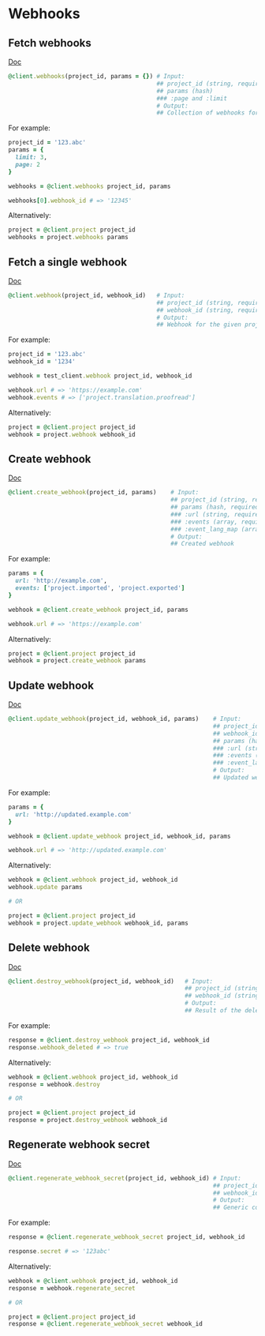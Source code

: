 # Webhooks

## Fetch webhooks

[Doc](https://developers.lokalise.com/reference/list-all-webhooks)

```ruby
@client.webhooks(project_id, params = {}) # Input:
                                          ## project_id (string, required)
                                          ## params (hash)
                                          ### :page and :limit
                                          # Output:
                                          ## Collection of webhooks for the project
```

For example:

```ruby
project_id = '123.abc'
params = {
  limit: 3,
  page: 2
}

webhooks = @client.webhooks project_id, params

webhooks[0].webhook_id # => '12345'
```

Alternatively:

```ruby
project = @client.project project_id
webhooks = project.webhooks params
```

## Fetch a single webhook

[Doc](https://developers.lokalise.com/reference/retrieve-a-webhook)

```ruby
@client.webhook(project_id, webhook_id)   # Input:
                                          ## project_id (string, required)
                                          ## webhook_id (string, required)
                                          # Output:
                                          ## Webhook for the given project
```

For example:

```ruby
project_id = '123.abc'
webhook_id = '1234'

webhook = test_client.webhook project_id, webhook_id

webhook.url # => 'https://example.com'
webhook.events # => ['project.translation.proofread']
```

Alternatively:

```ruby
project = @client.project project_id
webhook = project.webhook webhook_id
```

## Create webhook

[Doc](https://developers.lokalise.com/reference/create-a-webhook)

```ruby
@client.create_webhook(project_id, params)    # Input:
                                              ## project_id (string, required)
                                              ## params (hash, required)
                                              ### :url (string, required) - webhook URL
                                              ### :events (array, required) - events to subscribe to. Check the API docs to find the list of supported events
                                              ### :event_lang_map (array) - map the event with an array of languages iso codes
                                              # Output:
                                              ## Created webhook
```

For example:

```ruby
params = {
  url: 'http://example.com',
  events: ['project.imported', 'project.exported']
}

webhook = @client.create_webhook project_id, params

webhook.url # => 'https://example.com'                  
```

Alternatively:

```ruby
project = @client.project project_id
webhook = project.create_webhook params
```

## Update webhook

[Doc](https://developers.lokalise.com/reference/update-a-webhook)

```ruby
@client.update_webhook(project_id, webhook_id, params)    # Input:
                                                          ## project_id (string, required)
                                                          ## webhook_id (string, required)
                                                          ## params (hash)
                                                          ### :url (string) - webhook URL
                                                          ### :events (array) - events to subscribe to. Check the API docs to find the list of supported events
                                                          ### :event_lang_map (array) - map the event with an array of languages iso codes
                                                          # Output:
                                                          ## Updated webhook
```

For example:

```ruby
params = {
  url: 'http://updated.example.com'
}

webhook = @client.update_webhook project_id, webhook_id, params

webhook.url # => 'http://updated.example.com'
```

Alternatively:

```ruby
webhook = @client.webhook project_id, webhook_id
webhook.update params

# OR

project = @client.project project_id
webhook = project.update_webhook webhook_id, params
```

## Delete webhook

[Doc](https://developers.lokalise.com/reference/delete-a-webhook)

```ruby
@client.destroy_webhook(project_id, webhook_id)   # Input:
                                                  ## project_id (string, required)
                                                  ## webhook_id (string, required)
                                                  # Output:
                                                  ## Result of the delete operation
```

For example:

```ruby
response = @client.destroy_webhook project_id, webhook_id
response.webhook_deleted # => true
```

Alternatively:

```ruby
webhook = @client.webhook project_id, webhook_id
response = webhook.destroy

# OR

project = @client.project project_id
response = project.destroy_webhook webhook_id
```

## Regenerate webhook secret

[Doc](https://developers.lokalise.com/reference/regenerate-a-webhook-secret)

```ruby
@client.regenerate_webhook_secret(project_id, webhook_id) # Input:
                                                          ## project_id (string, required)
                                                          ## webhook_id (string, required)
                                                          # Output:
                                                          ## Generic containing `project_id` and new `secret`
```

For example:

```ruby
response = @client.regenerate_webhook_secret project_id, webhook_id

response.secret # => '123abc'
```

Alternatively:

```ruby
webhook = @client.webhook project_id, webhook_id
response = webhook.regenerate_secret

# OR

project = @client.project project_id
response = @client.regenerate_webhook_secret webhook_id
```